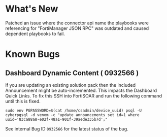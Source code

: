 # What's New
Patched an issue where the connector api name the playbooks were referencing for "FortiManager JSON RPC" was outdated and caused dependent playbooks to fail. 

# Known Bugs

## Dashboard Dynamic Content ( 0932566 )

If you are updating an existing solution pack then the included Announcement might be auto-incremented. This impacts the Dashboard Quick Links. To fix this SSH into FortiSOAR and run the following command until this is fixed. 

```
sudo env PGPASSWORD=$(cat /home/csadmin/device_uuid) psql -U cyberpgsql -d venom -c "update announcements set id=1 where uuid='83ca88a8-e02f-48a1-901f-39aede335b7d';"
```

See internal Bug ID `0932566` for the latest status of the bug. 
